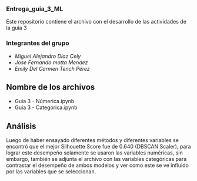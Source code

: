 ### Entrega_guia_3_ML
Este repositorio contiene el archivo con el desarrollo de las actividades de la guia 3

### Integrantes del grupo
- *Miguel Alejandro Díaz Cely*  
- *Jose Fernando motta Mendez*
- *Emily Del Carmen Tench Pérez*

## Nombre de los archivos
- Guia 3 - Númerica.ipynb
- Guia 3 - Categórica.ipynb

## Análisis
Luego de haber ensayado diferentes métodos y diferentes variables se encontró que el mejor Silhouette Score fue de 0.640 (DBSCAN Scaler), para lograr este desempeño solamente se usaron las variables numéricas, sin embargo, también se adjunta el archivo con las variables categóricas para contrastar el desempeño de ambos modelos y ver como este se ve influido por las variables que se seleccionan.
